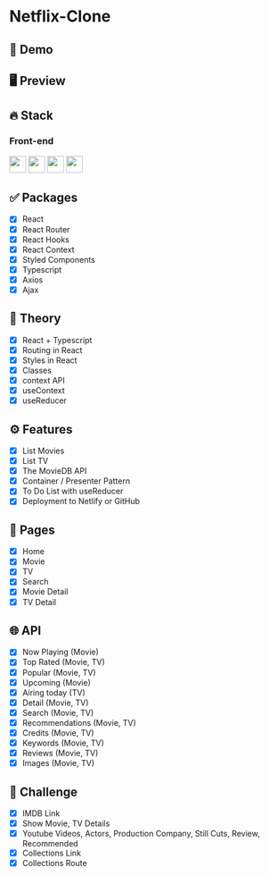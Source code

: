 # Netflix-Clone

## 🔗 Demo

## 🖥 Preview

## 🔥 Stack

### Front-end

<img height="30" src="https://img.shields.io/badge/React-black?style=for-the-badge&logo=React&logoColor=#61DAFB"/> <img height="30" src="https://img.shields.io/badge/Javascript-black?style=for-the-badge&logo=Javascript&logoColor=F7DF1E"/>
<img height="30" src="https://img.shields.io/badge/Typescript-black?style=for-the-badge&logo=Typescript&logoColor=3178C6"/>
<img height="30" src="https://img.shields.io/badge/Netlify-black?style=for-the-badge&logo=Netlify&logoColor=00C7B7"/>

## ✅ Packages

- [x] React
- [x] React Router
- [x] React Hooks
- [x] React Context
- [x] Styled Components
- [x] Typescript
- [x] Axios
- [x] Ajax

## 📖 Theory

- [x] React + Typescript
- [x] Routing in React
- [x] Styles in React
- [x] Classes
- [x] context API
- [x] useContext
- [x] useReducer

## ⚙ Features

- [x] List Movies
- [x] List TV
- [x] The MovieDB API
- [x] Container / Presenter Pattern
- [x] To Do List with useReducer
- [x] Deployment to Netlify or GitHub

## 📑 Pages

- [x] Home
- [x] Movie
- [x] TV
- [x] Search
- [x] Movie Detail
- [x] TV Detail

## 🌐 API

- [x] Now Playing (Movie)
- [x] Top Rated (Movie, TV)
- [x] Popular (Movie, TV)
- [x] Upcoming (Movie)
- [x] Airing today (TV)
- [x] Detail (Movie, TV)
- [x] Search (Movie, TV)
- [x] Recommendations (Movie, TV)
- [x] Credits (Movie, TV)
- [x] Keywords (Movie, TV)
- [x] Reviews (Movie, TV)
- [x] Images (Movie, TV)

## 💎 Challenge

- [x] IMDB Link
- [x] Show Movie, TV Details
- [x] Youtube Videos, Actors, Production Company, Still Cuts, Review, Recommended
- [x] Collections Link
- [x] Collections Route
